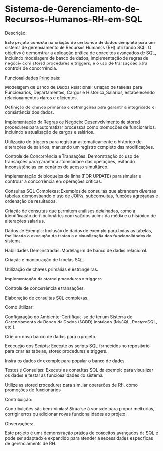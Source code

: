 # Sistema-de-Gerenciamento-de-Recursos-Humanos-RH-em-SQL


Descrição:

Este projeto consiste na criação de um banco de dados completo para um sistema de gerenciamento de Recursos Humanos (RH) utilizando SQL. O objetivo é demonstrar a aplicação prática de conceitos avançados de SQL, incluindo modelagem de banco de dados, implementação de regras de negócio com stored procedures e triggers, e o uso de transações para controle de concorrência.

Funcionalidades Principais:

Modelagem de Banco de Dados Relacional: 
Criação de tabelas para Funcionarios, Departamentos, Cargos e Historico_Salarios, estabelecendo relacionamentos claros e eficientes.

Definição de chaves primárias e estrangeiras para garantir a integridade e consistência dos dados.

Implementação de Regras de Negócio: 
Desenvolvimento de stored procedures para automatizar processos como promoções de funcionários, incluindo a atualização de cargos e salários.

Utilização de triggers para registrar automaticamente o histórico de alterações de salários, mantendo um registro completo das modificações.

Controle de Concorrência e Transações: 
Demonstração do uso de transações para garantir a atomicidade das operações, evitando inconsistências em cenários de acesso simultâneo.

Implementação de bloqueios de linha (FOR UPDATE) para simular e controlar a concorrência em operações críticas.

Consultas SQL Complexas: 
Exemplos de consultas que abrangem diversas tabelas, demonstrando o uso de JOINs, subconsultas, funções agregadas e ordenação de resultados.

Criação de consultas que permitem análises detalhadas, como a identificação de funcionários com salários acima da média e o histórico de alterações salariais.

Dados de Exemplo: 
Inclusão de dados de exemplo para todas as tabelas, facilitando a execução de testes e a visualização das funcionalidades do sistema.

Habilidades Demonstradas: 
Modelagem de banco de dados relacional.

Criação e manipulação de tabelas SQL.

Utilização de chaves primárias e estrangeiras.

Implementação de stored procedures e triggers.

Controle de concorrência e transações.

Elaboração de consultas SQL complexas.

Como Utilizar: 

Configuração do Ambiente: 
Certifique-se de ter um Sistema de Gerenciamento de Banco de Dados (SGBD) instalado (MySQL, PostgreSQL, etc.).

Crie um novo banco de dados para o projeto.

Execução dos Scripts: 
Execute os scripts SQL fornecidos no repositório para criar as tabelas, stored procedures e triggers.

Insira os dados de exemplo para popular o banco de dados.

Testes e Consultas: 
Execute as consultas SQL de exemplo para visualizar os dados e testar as funcionalidades do sistema.

Utilize as stored procedures para simular operações de RH, como promoções de funcionários.

Contribuição:

Contribuições são bem-vindas! Sinta-se à vontade para propor melhorias, corrigir erros ou adicionar novas funcionalidades ao projeto.

Observações:

Este projeto é uma demonstração prática de conceitos avançados de SQL e pode ser adaptado e expandido para atender a necessidades específicas de gerenciamento de RH.


